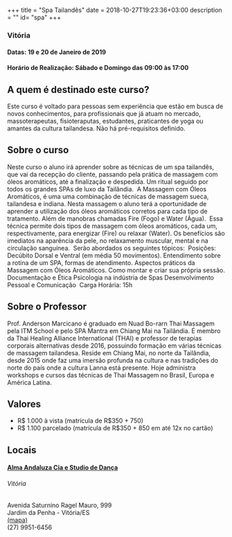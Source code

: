 +++
title = "Spa Tailandês"
date = 2018-10-27T19:23:36+03:00
description = ""
id= "spa"
+++

### Vitória
#### Datas: 19 e 20 de Janeiro de 2019
#### Horário de Realização: Sábado e Domingo das 09:00 às 17:00

## A quem é destinado este curso?
Este curso é voltado para pessoas sem experiência que estão em busca de novos conhecimentos, para profissionais que já atuam no mercado, massoterapeutas, fisioteraputas, estudantes, praticantes de yoga ou amantes da cultura tailandesa. Não há pré-requisitos definido.
## Sobre o curso
Neste curso o aluno irá aprender sobre as técnicas de um spa tailandês, que vai da recepção do cliente, passando pela prática de massagem com óleos aromáticos, até a finalização e despedida. Um ritual seguido por todos os grandes SPAs de luxo da Tailândia. ​ A Massagem com Óleos Aromáticos, é uma uma combinação de técnicas de massagem sueca, tailandesa e indiana. Nesta massagem o aluno terá a oportunidade de aprender a utilização dos óleos aromáticos corretos para cada tipo de tratamento. Além de manobras chamadas Fire (Fogo) e Water (Água). ​ Essa técnica permite dois tipos de massagem com óleos aromáticos, cada um, respectivamente, para energizar (Fire) ou relaxar (Water). Os benefícios são imediatos na aparência da pele, no relaxamento muscular, mental e na circulação sanguínea. ​ Serão abordados os seguintes tópicos: ​ Posições: Decúbito Dorsal e Ventral (em média 50 movimentos). Entendimento sobre a rotina de um SPA, formas de atendimento. Aspectos práticos da Massagem com Óleos Aromáticos. Como montar e criar sua própria sessão. Documentação e Ética Psicologia na indústria de Spas Desenvolvimento Pessoal e Comunicação ​ Carga Horária: 15h
## Sobre o Professor
Prof. Anderson Marcicano é graduado em Nuad Bo-rarn Thai Massagem pela ITM School e pelo SPA Mantra em Chiang Mai na Tailândia. É membro da Thai Healing Alliance International (THAI) e professor de terapias corporais alternativas desde 2016, possuindo formação em várias técnicas de massagem tailandesa. Reside em Chiang Mai, no norte da Tailândia, desde 2015 onde faz uma imersão profunda na cultura e nas tradições do norte do país onde a cultura Lanna está presente. Hoje administra workshops e cursos das técnicas de Thai Massagem no Brasil, Europa e América Latina.

## Valores
- R$ 1.000 à vista (matrícula de R$350 + 750)
- R$ 1.100 parcelado (matrícula de R$350 + 850 em até 12x no cartão)

## Locais
#### [Alma Andaluza Cia e Studio de Dança](http://www.almaandaluza.com.br) 
###### Vitória  
Avenida Saturnino Ragel Mauro, 999  
Jardim da Penha - Vitória/ES  
[(mapa)](https://goo.gl/maps/V5w2kocXmZ62)  
(27) 9951-6456   
